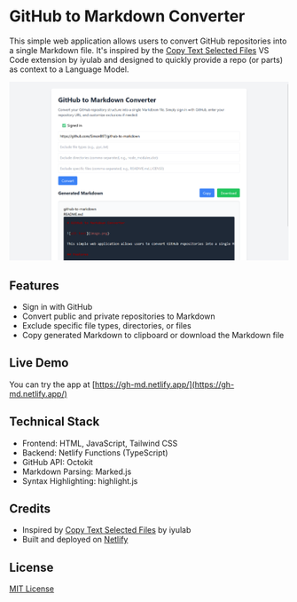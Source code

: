# GitHub to Markdown Converter


This simple web application allows users to convert GitHub repositories into a single Markdown file. It's inspired by the [Copy Text Selected Files](https://marketplace.visualstudio.com/items?itemName=iyulab.copy-text-selected-files) VS Code extension by iyulab and designed to quickly provide a repo (or parts) as context to a Language Model.

![image.png - screenshot of the app](image.png)

## Features

- Sign in with GitHub
- Convert public and private repositories to Markdown
- Exclude specific file types, directories, or files
- Copy generated Markdown to clipboard or download the Markdown file

## Live Demo

You can try the app at [https://gh-md.netlify.app/](https://gh-md.netlify.app/)

## Technical Stack

- Frontend: HTML, JavaScript, Tailwind CSS
- Backend: Netlify Functions (TypeScript)
- GitHub API: Octokit
- Markdown Parsing: Marked.js
- Syntax Highlighting: highlight.js

## Credits

- Inspired by [Copy Text Selected Files](https://marketplace.visualstudio.com/items?itemName=iyulab.copy-text-selected-files) by iyulab
- Built and deployed on [Netlify](https://www.netlify.com/)

## License

[MIT License](LICENSE)
